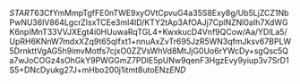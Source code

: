 $START$63CfYmMmpTgfFE0nTWE9xyOVtCpvuG4a35S8Exy8g/Ub5LjZCZ1NbPwNU36lV864LgcrZIsxTCEe3mI4lD/KTY2tAp3AfOAJj7CplNZNl0aIh7XdWGK6npIMnT33VVJXEgt4i0HUuwaRqTGL4+KwxkucD4Vnf9QCow/Aa/YDlLa5/UpRH6KNnW7mdxXZq9t65qIfxt1+nnuAxZvTr695JzR5WN3qfmJksv67BPLW5DrnkttVgAG5h9imvMotfs7cjxO0ZZVsWhVd8MtJjG0Uo6rYWcDy+sgQsc5Qa7wJoCOGz4sOhGkY9PWGGmZ7PDlE5pUNw9qenF3HgzEvy9yiup3v7SrD1S5+DNcDyukg27J+mHbo200j1itmt8utoENz$END$